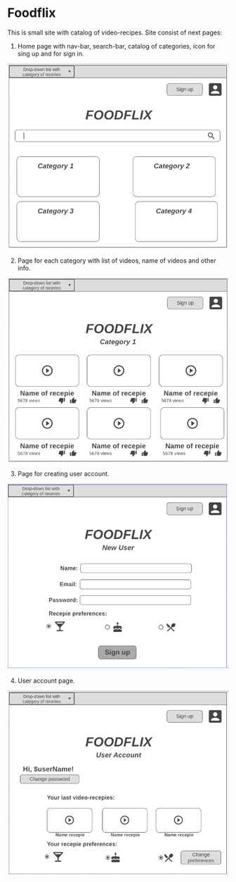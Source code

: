 # Foodflix

This is small site with catalog of video-recipes. Site consist of next pages:

1. Home page with nav-bar, search-bar, catalog of categories, icon for sing up and for sign in.

![Home page](./wireframes/Home-page.png)

2. Page for each category with list of videos, name of videos and other info.

![Category-page](./wireframes/Category-page.png)

3. Page for creating user account.

![User-sign-up](./wireframes/User-sign-up.png)

4. User account page.

![User-account-pag](./wireframes/User-account-page.png)